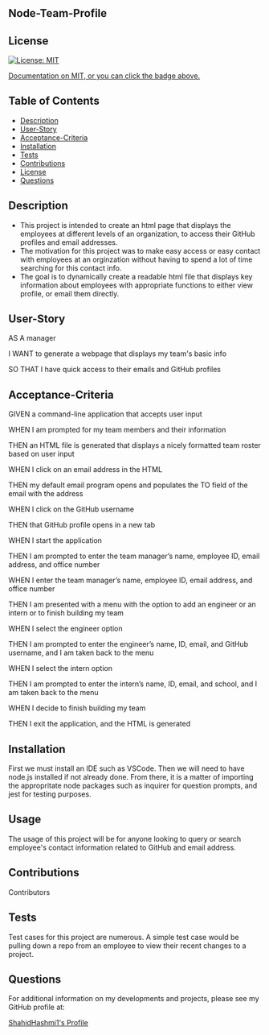 # <Node-Team-Profile>

## Node-Team-Profile

## License

[![License: MIT](https://img.shields.io/badge/License-MIT-yellow.svg)](https://opensource.org/licenses/MIT)

<p><a href="https://opensource.org/licenses/MIT">Documentation on MIT, or you can click the badge above.</a><p>

  ## Table of Contents

  - [Description](#description)
  - [User-Story](User-Story)
  - [Acceptance-Criteria](#Acceptance-Criteria)
  - [Installation](#installation)
  - [Tests](#tests)
  - [Contributions](#contributions)
  - [License](#license)
  - [Questions](#questions)

  ## Description

  <ul>
  <li> This project is intended to create an html page that displays the employees at different levels of an organization, to access their GitHub profiles and email addresses. </li>
  <li> The motivation for this project was to make easy access or easy contact with employees at an orginzation without having to spend  a lot of time searching for this contact info. </li>
  <li> The goal is to dynamically create a readable html file that displays key information about employees with appropriate functions to either view profile, or email them directly. </li>
  </ul>

  ## User-Story

AS A manager
<p>I WANT to generate a webpage that displays my team's basic info</p>
<p>SO THAT I have quick access to their emails and GitHub profiles</p>

  ## Acceptance-Criteria

GIVEN a command-line application that accepts user input
<p>WHEN I am prompted for my team members and their information</p>
<p>THEN an HTML file is generated that displays a nicely formatted team roster based on user input</p>
<p>WHEN I click on an email address in the HTML</p>
<p>THEN my default email program opens and populates the TO field of the email with the address</p>
<p>WHEN I click on the GitHub username</p>
<p>THEN that GitHub profile opens in a new tab</p>
<p>WHEN I start the application</p>
<p>THEN I am prompted to enter the team manager’s name, employee ID, email address, and office number</p>
<p>WHEN I enter the team manager’s name, employee ID, email address, and office number</p>
<p>THEN I am presented with a menu with the option to add an engineer or an intern or to finish building my team</p>
<p>WHEN I select the engineer option</p>
<p>THEN I am prompted to enter the engineer’s name, ID, email, and GitHub username, and I am taken back to the menu</p>
<p>WHEN I select the intern option</p>
<p>THEN I am prompted to enter the intern’s name, ID, email, and school, and I am taken back to the menu</p>
<p>WHEN I decide to finish building my team</p>
<p>THEN I exit the application, and the HTML is generated</p>
  
  ## Installation
  First we must install an IDE such as VSCode. Then we will need to have node.js installed if not already done. From there, it is a matter of importing the appropritate node packages such as inquirer for question prompts, and jest for testing purposes. 

  ## Usage
  <p>The usage of this project will be for anyone looking to query or search employee's contact information related to GitHub and email address. </p>

  ## Contributions
  <p>Contributors</p>

  ## Tests
  <p>Test cases for this project are numerous. A simple test case would be pulling down a repo from an employee to view their recent changes to a project.</p>

  ## Questions

  For additional information on my developments and projects, please see my GitHub profile at:
  <p><a href="https://www.github.com/ShahidHashmi1">ShahidHashmi1's Profile</a></p>
  